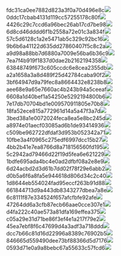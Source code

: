 fdc31ca0ee7882d823a3f0a70d496e8c<img  src="https://img.alicdn.com/bao/uploaded/i3/2639837995/TB2me9npIj_B1NjSZFHXXaDWpXa_!!2639837995.jpg_160x160.jpg">
0ddc17cbab4131d119cc57255178c80f<img  src="https://img.alicdn.com/bao/uploaded/i1/2639837995/O1CN0128vl0KHRyAexEmp_!!2639837995.jpg_160x160.jpg">
4426c29c7ccd6a96bec26ab17cd7be98<img  src="https://img.alicdn.com/bao/uploaded/i4/2639837995/O1CN0128vl03pVszyGMqJ_!!2639837995.jpg_160x160.jpg">
6d8cd46dddd6f1b2558a72e01c3a834f<img  src="https://img.alicdn.com/bao/uploaded/i2/2639837995/O1CN0128vl0Ih2dy6u3Fm_!!2639837995.jpg_160x160.jpg">
57c5d6128c1a2e5471ab5c329c92bc16<img  src="https://img.alicdn.com/bao/uploaded/i3/2639837995/O1CN0128vl0EHQKbxN3lK_!!2639837995.jpg_160x160.jpg">
9b6b6a41122d635dd27860407f5c8c2a<img  src="https://img.alicdn.com/bao/uploaded/i4/2639837995/O1CN0128vl0WN9kjPa3ZD_!!2639837995.jpg_160x160.jpg">
a9d98a88bb7d6880a7009e56ba6b36c9<img  src="https://img.alicdn.com/bao/uploaded/i2/2639837995/TB2mEA3prZnBKNjSZFGXXbt3FXa_!!2639837995.jpg_160x160.jpg">
7ea7f4b919f1837d0dae2b2162194358<img  src="https://img.alicdn.com/bao/uploaded/i2/2639837995/O1CN0128vl0QpJsAxAuM2_!!2639837995.jpg_160x160.jpg">
63848749f673c605ccdc6e8cea2355db<img  src="https://img.alicdn.com/bao/uploaded/i1/2639837995/O1CN0128vl0Y8l0ANbkeI_!!2639837995.jpg_160x160.jpg">
a2a1658a3a8d489f25d42784caba90f2<img  src="https://img.alicdn.com/bao/uploaded/i4/2639837995/O1CN0128vl0FocLMl3t6j_!!2639837995.jpg_160x160.jpg">
3bf64947d9a79fec8a8664432e8238b8<img  src="https://img.alicdn.com/bao/uploaded/i4/2639837995/O1CN0128vl0crlIuBjuDl_!!2639837995.jpg_160x160.jpg">
aee68e9a65e7660ac4b243b94a5ceeaf<img  src="https://img.alicdn.com/bao/uploaded/i3/2639837995/TB2Z4ECncj_B1NjSZFHXXaDWpXa_!!2639837995.jpg_160x160.jpg">
6608a1d40bef1a54250e5292194800b6<img  src="https://img.alicdn.com/imgextra/i2/2639837995/O1CN0128vl0ln6fu6hd5m_!!2639837995.jpg">
7e17db70704bd1e009570911805e70b8<img  src="https://img.alicdn.com/imgextra/i2/2639837995/O1CN0128vl0m115U4te6i_!!2639837995.jpg">
18fa52ece815a772961d14a5a47f3a7d<img  src="https://img.alicdn.com/imgextra/i3/2639837995/O1CN0128vl0mJvXWrEJPi_!!2639837995.jpg">
3bed38a1e0072024feca8ea5e8bc245d<img  src="https://img.alicdn.com/imgextra/i4/2639837995/O1CN0128vl0mepUWTECVY_!!2639837995.jpg">
a8974e01aecf03085ad6b1de93414936<img  src="https://img.alicdn.com/imgextra/i1/2639837995/O1CN0128vl0men0hfyOeM_!!2639837995.jpg">
c509be962722dfdaf3d953b052342a71<img  src="https://img.alicdn.com/imgextra/i2/2639837995/O1CN0128vl0l0poQ01QrO_!!2639837995.jpg">
10fbe3a4f0965c275edf6997dcc15b27<img  src="https://img.alicdn.com/imgextra/i2/2639837995/O1CN0128vl0ln60JtVY6r_!!2639837995.jpg">
4bb2b41e7ea8766d8a718156560fd195<img  src="https://img.alicdn.com/imgextra/i1/2639837995/O1CN0128vl0mex9J95OpX_!!2639837995.jpg">
5c2942ad79466d22f19d5fea6e621229<img  src="https://img.alicdn.com/imgextra/i3/2639837995/O1CN0128vl0m752mXgTz1_!!2639837995.jpg">
1bdfe695ada4bc4e0ad2dfbf08a2e8e9<img  src="https://img.alicdn.com/imgextra/i2/2639837995/O1CN0128vl0lUsfQLmpkZ_!!2639837995.jpg">
6d24acbd2d3d61b7dd02f78f29e6abb2<img  src="https://img.alicdn.com/imgextra/i3/2639837995/O1CN0128vl0lUtCeAOzax_!!2639837995.jpg">
d0b5a6f6a8fa5e944618d806d34c2c40<img  src="https://img.alicdn.com/imgextra/i4/2639837995/O1CN0128vl0fqkoU5m20m_!!2639837995.jpg">
1d8644eb554024fad95eccf263b91d88<img  src="https://img.alicdn.com/imgextra/i3/2639837995/O1CN0128vl0mJvbgTZglR_!!2639837995.jpg">
661844713d9a443db8343277dbea7a8e<img  src="https://img.alicdn.com/imgextra/i2/2639837995/O1CN0128vl0l0qcIPaqh9_!!2639837995.jpg">
6c8111f87e334524f657afcfbfe92afe<img  src="https://img.alicdn.com/imgextra/i1/2639837995/O1CN0128vl0kCs9x4xDx0_!!2639837995.jpg">
47264dd6a3cfb87ecb66aae0cce307e1<img  src="https://img.alicdn.com/imgextra/i4/2639837995/O1CN0128vl0kCshCuP4pP_!!2639837995.jpg">
d4fa222c40ae573a81dfa169effea375<img  src="https://img.alicdn.com/imgextra/i3/2639837995/O1CN0128vl0mep1QJ8n8P_!!2639837995.jpg">
c05a29e31d71be86f3ef4e1a217f79e2<img  src="https://img.alicdn.com/imgextra/i2/2639837995/O1CN0128vl0mexU6v38tw_!!2639837995.jpg">
45ea7ebf8f6c47699d4a3adf3a718ddd<img  src="https://img.alicdn.com/imgextra/i4/2639837995/O1CN0128vl0mtgNxsgzqI_!!2639837995.jpg">
dcc7b66c81d16d22996a8389c76902b5<img  src="https://img.alicdn.com/imgextra/i4/2639837995/O1CN0128vl0mteVcK0sve_!!2639837995.jpg">
846665d559490dee73bf88366d5d7176<img  src="https://img.alicdn.com/imgextra/i1/2639837995/O1CN0128vl0fqjwTfDE9x_!!2639837995.jpg">
0593d71e0a9a8bebc67a55633c57fcd6<img  src="https://img.alicdn.com/imgextra/i3/2639837995/O1CN0128vl0niDpZvoqey_!!2639837995.jpg">
